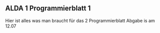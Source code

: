 ## ALDA 1 Programmierblatt 1

Hier ist alles was man braucht für das 2 Programmierblatt 
Abgabe is am 12.07
